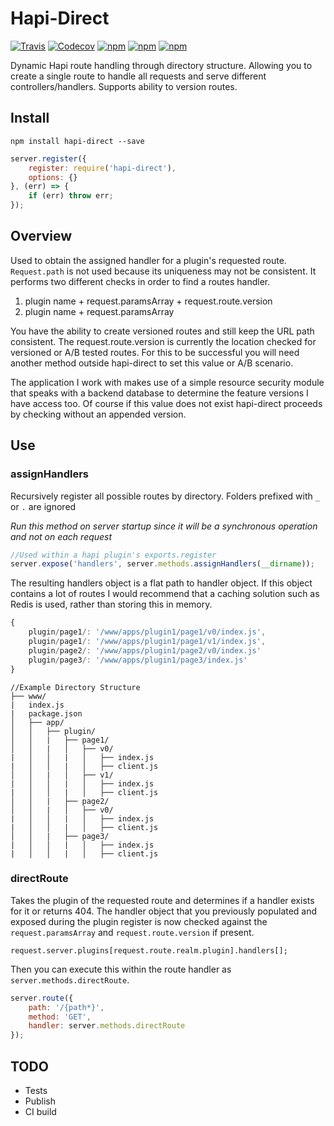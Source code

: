 # Hapi-Direct

[![Travis](https://img.shields.io/travis/hapi-direct/hapi-direct.svg)]()
[![Codecov](https://img.shields.io/codecov/c/github/codecov/hapi-direct.svg)]()
[![npm](https://img.shields.io/npm/v/hapi-direct.svg)]()
[![npm](https://img.shields.io/npm/dt/hapi-direct.svg)]()
[![npm](https://img.shields.io/npm/l/hapi-direct.svg)]()

Dynamic Hapi route handling through directory structure. Allowing you to create a single route to handle all requests and serve different controllers/handlers. Supports ability to version routes.

## Install
```
npm install hapi-direct --save
```

``` js
server.register({
    register: require('hapi-direct'),
    options: {}
}, (err) => {
    if (err) throw err;
});
```

## Overview

Used to obtain the assigned handler for a plugin's requested route. `Request.path` is not used because its uniqueness may not be consistent. It performs two different checks in order to find a routes handler. 

1. plugin name + request.paramsArray + request.route.version
2. plugin name + request.paramsArray

You have the ability to create versioned routes and still keep the URL path consistent.  The request.route.version is currently the location checked for versioned or A/B tested routes. For this to be successful you will need another method outside hapi-direct to set this value or A/B scenario. 

The application I work with makes use of a simple resource security module that speaks with a backend database to determine the feature versions I have access too. Of course if this value does not exist hapi-direct proceeds by checking without an appended version.

## Use

### assignHandlers

Recursively register all possible routes by directory.
Folders prefixed with `_` or `.` are ignored

*Run this method on server startup since it will be a synchronous operation and not on each request*

``` js
//Used within a hapi plugin's exports.register
server.expose('handlers', server.methods.assignHandlers(__dirname));
```

The resulting handlers object is a flat path to handler object.  If this object contains a lot of routes I would recommend that a caching solution such as Redis is used, rather than storing this in memory.


```js
{
	plugin/page1/: '/www/apps/plugin1/page1/v0/index.js',
	plugin/page1/: '/www/apps/plugin1/page1/v1/index.js',
	plugin/page2/: '/www/apps/plugin1/page2/v0/index.js'
	plugin/page3/: '/www/apps/plugin1/page3/index.js'
}
```

```
//Example Directory Structure
├── www/
|	index.js
|	package.json
│   ├── app/
│   │   ├── plugin/
│   │   |	├── page1/
│   │   |	│   ├── v0/
|	│   │   |	│   ├── index.js
|	│   │   |	│   ├── client.js
│   │   |	│   ├── v1/
|	│   │   |	│   ├── index.js
|	│   │   |	│   ├── client.js
│   │   |	├── page2/
│   │   |	│   ├── v0/
|	│   │   |	│   ├── index.js
|	│   │   |	│   ├── client.js
│   │   |	├── page3/
|	│   │   |	│   ├── index.js
|	│   │   |	│   ├── client.js
```

### directRoute

Takes the plugin of the requested route and determines if a handler exists for it or returns 404. The handler object that you previously populated and exposed during the plugin register is now checked against the `request.paramsArray` and `request.route.version` if present.

`request.server.plugins[request.route.realm.plugin].handlers[];`

Then you can execute this within the route handler as `server.methods.directRoute`.

``` js
server.route({
	path: '/{path*}',
	method: 'GET',
	handler: server.methods.directRoute
});
```

## TODO
* Tests
* Publish
* CI build
